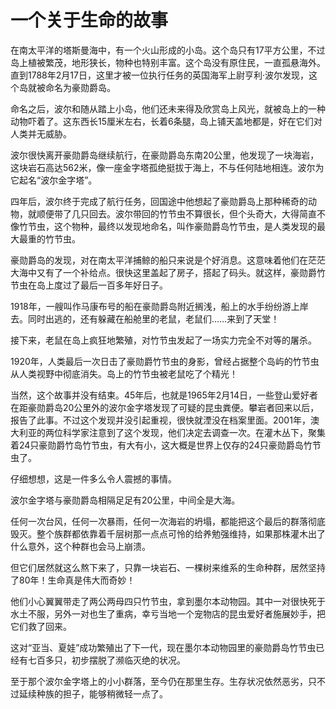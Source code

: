 # 一个关于生命的故事

在南太平洋的塔斯曼海中，有一个火山形成的小岛。这个岛只有17平方公里，不过岛上植被繁茂，地形狭长，物种也特别丰富。这个岛没有原住民，一直孤悬海外。直到1788年2月17日，这里才被一位执行任务的英国海军上尉亨利·波尔发现，这个岛就被命名为豪勋爵岛。 

命名之后，波尔和随从踏上小岛，他们还未来得及欣赏岛上风光，就被岛上的一种动物吓着了。这东西长15厘米左右，长着6条腿，岛上铺天盖地都是，好在它们对人类并无威胁。 

波尔很快离开豪勋爵岛继续航行，在豪勋爵岛东南20公里，他发现了一块海岩，这块岩石高达562米，像一座金字塔孤绝挺拔于海上，不与任何陆地相连。波尔为它起名“波尔金字塔”。 

四年后，波尔终于完成了航行任务，回国途中他想起了豪勋爵岛上那种稀奇的动物，就顺便带了几只回去。波尔带回的竹节虫不算很长，但个头奇大，大得简直不像竹节虫，这个物种，最终以发现地命名，叫作豪勋爵岛竹节虫，是人类发现的最大最重的竹节虫。 

豪勋爵岛的发现，对在南太平洋捕鲸的船只来说是个好消息。这意味着他们在茫茫大海中又有了一个补给点。很快这里盖起了房子，搭起了码头。就这样，豪勋爵竹节虫在岛上度过了最后一百多年好日子。 

1918年，一艘叫作马康布号的船在豪勋爵岛附近搁浅，船上的水手纷纷游上岸去。同时出逃的，还有躲藏在船舱里的老鼠，老鼠们……来到了天堂！ 

接下来，老鼠在岛上疯狂地繁殖，对竹节虫发起了一场实力完全不对等的屠杀。 

1920年，人类最后一次日击了豪勋爵竹节虫的身影，曾经占据整个岛屿的竹节虫从人类视野中彻底消失。岛上的竹节虫被老鼠吃了个精光！ 

当然，这个故事并没有结束。45年后，也就是1965年2月14日，一些登山爱好者在距豪勋爵岛20公里外的波尔金字塔发现了可疑的昆虫粪便。攀岩者回来以后，报告了此事。不过这个发现并没引起重视，很快就湮没在档案里面。2001年，澳大利亚的两位科学家注意到了这个发现，他们决定去调查一次。在灌木丛下，聚集着24只豪勋爵竹岛竹节虫，有大有小，这大概是世界上仅存的24只豪勋爵岛竹节虫了。 

仔细想想，这是一件多么令人震撼的事情。 

波尔金字塔与豪勋爵岛相隔足足有20公里，中间全是大海。 

任何一次台风，任何一次暴雨，任何一次海岩的坍塌，都能把这个最后的群落彻底毁灭。整个族群都依靠着千层树那一点点可怜的给养勉强维持，如果那株灌木出了什么意外，这个种群也会马上崩溃。 

但它们居然就这么熬下来了，只靠一块岩石、一棵树来维系的生命种群，居然坚持了80年！生命真是伟大而奇妙！ 

他们小心翼翼带走了两公两母四只竹节虫，拿到墨尔本动物园。其中一对很快死于水土不服，另外一对也生了重病，幸亏当地一个宠物店的昆虫爱好者施展妙手，把它们救了回来。 

这对“亚当、夏娃”成功繁殖出了下一代，现在墨尔本动物园里的豪勋爵岛竹节虫已经有七百多只，初步摆脱了濒临灭绝的状况。 

至于那个波尔金字塔上的小小群落，至今仍在那里生存。生存状况依然恶劣，只不过延续种族的担子，能够稍微轻一点了。